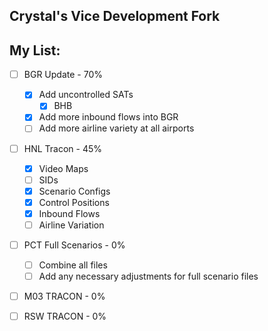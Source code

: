 ## Crystal's Vice Development Fork

## My List:
- [ ] BGR Update - 70%
  - [X] Add uncontrolled SATs
    - [X] BHB
  - [X] Add more inbound flows into BGR
  - [ ] Add more airline variety at all airports

- [ ] HNL Tracon - 45%
    - [X] Video Maps
    - [ ] SIDs
    - [X] Scenario Configs
    - [X] Control Positions
    - [X] Inbound Flows
    - [ ] Airline Variation
    
- [ ] PCT Full Scenarios - 0%
  - [ ] Combine all files
  - [ ] Add any necessary adjustments for full scenario files
        
- [ ] M03 TRACON - 0%
    
- [ ] RSW TRACON - 0%
